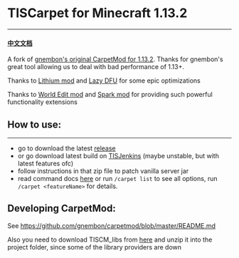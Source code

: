 # TISCarpet for Minecraft 1.13.2

------

#### [中文文档](https://github.com/TISUnion/TISCarpet113/blob/TIS-Server/docs/README_cn.md)

A fork of [gnembon's original CarpetMod for 1.13.2](https://github.com/gnembon/carpetmod). Thanks for gnembon's great tool allowing us to deal with bad performance of 1.13+.

Thanks to [Lithium mod](https://github.com/jellysquid3/lithium-fabric) and [Lazy DFU](https://github.com/astei/lazydfu) for some epic optimizations

Thanks to [World Edit mod](https://github.com/EngineHub/WorldEdit) and [Spark mod](https://github.com/lucko/spark) for providing such powerful functionality extensions

## How to use:
------

- go to download the latest [release](https://github.com/TISUnion/TISCarpet113/releases)
- or go download latest build on [TISJenkins](https://ci.tis.world/) (maybe unstable, but with latest features ofc)
- follow instructions in that zip file to patch vanilla server jar
- read command docs [here](https://github.com/TISUnion/TISCarpet113/blob/TIS-Server/docs/Features.md) or run `/carpet list` to see all options, run `/carpet <featureName>` for details.

## Developing CarpetMod:

See https://github.com/gnembon/carpetmod/blob/master/README.md

Also you need to download TISCM_libs from [here](https://files.catbox.moe/xqp3xy.zip) and unzip it into the project folder, since some of the library providers are down
